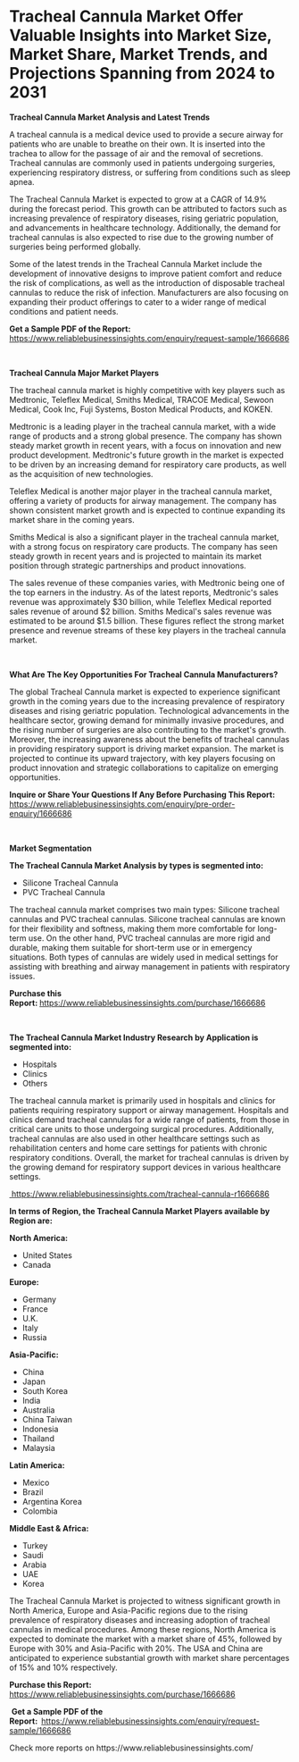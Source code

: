 <p><h1>Tracheal Cannula Market Offer Valuable Insights into Market Size, Market Share, Market Trends, and Projections Spanning from 2024 to 2031</h1></p><p><strong>Tracheal Cannula Market Analysis and Latest Trends</strong></p>
<p><p>A tracheal cannula is a medical device used to provide a secure airway for patients who are unable to breathe on their own. It is inserted into the trachea to allow for the passage of air and the removal of secretions. Tracheal cannulas are commonly used in patients undergoing surgeries, experiencing respiratory distress, or suffering from conditions such as sleep apnea.</p><p>The Tracheal Cannula Market is expected to grow at a CAGR of 14.9% during the forecast period. This growth can be attributed to factors such as increasing prevalence of respiratory diseases, rising geriatric population, and advancements in healthcare technology. Additionally, the demand for tracheal cannulas is also expected to rise due to the growing number of surgeries being performed globally.</p><p>Some of the latest trends in the Tracheal Cannula Market include the development of innovative designs to improve patient comfort and reduce the risk of complications, as well as the introduction of disposable tracheal cannulas to reduce the risk of infection. Manufacturers are also focusing on expanding their product offerings to cater to a wider range of medical conditions and patient needs.</p></p>
<p><strong>Get a Sample PDF of the Report:&nbsp;</strong> <a href="https://www.reliablebusinessinsights.com/enquiry/request-sample/1666686">https://www.reliablebusinessinsights.com/enquiry/request-sample/1666686</a></p>
<p>&nbsp;</p>
<p><strong>Tracheal Cannula Major Market Players</strong></p>
<p><p>The tracheal cannula market is highly competitive with key players such as Medtronic, Teleflex Medical, Smiths Medical, TRACOE Medical, Sewoon Medical, Cook Inc, Fuji Systems, Boston Medical Products, and KOKEN. </p><p>Medtronic is a leading player in the tracheal cannula market, with a wide range of products and a strong global presence. The company has shown steady market growth in recent years, with a focus on innovation and new product development. Medtronic's future growth in the market is expected to be driven by an increasing demand for respiratory care products, as well as the acquisition of new technologies.</p><p>Teleflex Medical is another major player in the tracheal cannula market, offering a variety of products for airway management. The company has shown consistent market growth and is expected to continue expanding its market share in the coming years.</p><p>Smiths Medical is also a significant player in the tracheal cannula market, with a strong focus on respiratory care products. The company has seen steady growth in recent years and is projected to maintain its market position through strategic partnerships and product innovations.</p><p>The sales revenue of these companies varies, with Medtronic being one of the top earners in the industry. As of the latest reports, Medtronic's sales revenue was approximately $30 billion, while Teleflex Medical reported sales revenue of around $2 billion. Smiths Medical's sales revenue was estimated to be around $1.5 billion. These figures reflect the strong market presence and revenue streams of these key players in the tracheal cannula market.</p></p>
<p>&nbsp;</p>
<p><strong>What Are The Key Opportunities For Tracheal Cannula Manufacturers?</strong></p>
<p><p>The global Tracheal Cannula market is expected to experience significant growth in the coming years due to the increasing prevalence of respiratory diseases and rising geriatric population. Technological advancements in the healthcare sector, growing demand for minimally invasive procedures, and the rising number of surgeries are also contributing to the market's growth. Moreover, the increasing awareness about the benefits of tracheal cannulas in providing respiratory support is driving market expansion. The market is projected to continue its upward trajectory, with key players focusing on product innovation and strategic collaborations to capitalize on emerging opportunities.</p></p>
<p><strong>Inquire or Share Your Questions If Any Before Purchasing This Report:</strong> <a href="https://www.reliablebusinessinsights.com/enquiry/pre-order-enquiry/1666686">https://www.reliablebusinessinsights.com/enquiry/pre-order-enquiry/1666686</a></p>
<p>&nbsp;</p>
<p><strong>Market Segmentation</strong></p>
<p><strong>The Tracheal Cannula Market Analysis by types is segmented into:</strong></p>
<p><ul><li>Silicone Tracheal Cannula</li><li>PVC Tracheal Cannula</li></ul></p>
<p><p>The tracheal cannula market comprises two main types: Silicone tracheal cannulas and PVC tracheal cannulas. Silicone tracheal cannulas are known for their flexibility and softness, making them more comfortable for long-term use. On the other hand, PVC tracheal cannulas are more rigid and durable, making them suitable for short-term use or in emergency situations. Both types of cannulas are widely used in medical settings for assisting with breathing and airway management in patients with respiratory issues.</p></p>
<p><strong>Purchase this Report:&nbsp;</strong><a href="https://www.reliablebusinessinsights.com/purchase/1666686">https://www.reliablebusinessinsights.com/purchase/1666686</a></p>
<p>&nbsp;</p>
<p><strong>The Tracheal Cannula Market Industry Research by Application is segmented into:</strong></p>
<p><ul><li>Hospitals</li><li>Clinics</li><li>Others</li></ul></p>
<p><p>The tracheal cannula market is primarily used in hospitals and clinics for patients requiring respiratory support or airway management. Hospitals and clinics demand tracheal cannulas for a wide range of patients, from those in critical care units to those undergoing surgical procedures. Additionally, tracheal cannulas are also used in other healthcare settings such as rehabilitation centers and home care settings for patients with chronic respiratory conditions. Overall, the market for tracheal cannulas is driven by the growing demand for respiratory support devices in various healthcare settings.</p></p>
<p><a href="https://www.reliablebusinessinsights.com/tracheal-cannula-r1666686">&nbsp;https://www.reliablebusinessinsights.com/tracheal-cannula-r1666686</a></p>
<p><strong>In terms of Region, the Tracheal Cannula Market Players available by Region are:</strong></p>
<p>
    <p> <strong> North America: </strong>
        <ul>
            <li>United States</li>
            <li>Canada</li>
        </ul>
        </p> 
    <p> <strong> Europe: </strong>
        <ul>
            <li>Germany</li>
            <li>France</li>
            <li>U.K.</li>
            <li>Italy</li>
            <li>Russia</li>
        </ul>
        </p> 
    <p> <strong> Asia-Pacific: </strong>
        <ul>
            <li>China</li>
            <li>Japan</li>
            <li>South Korea</li>
            <li>India</li>
            <li>Australia</li>
            <li>China Taiwan</li>
            <li>Indonesia</li>
            <li>Thailand</li>
            <li>Malaysia</li>
        </ul>
        </p> 
    <p> <strong> Latin America: </strong>
        <ul>
            <li>Mexico</li>
            <li>Brazil</li>
            <li>Argentina Korea</li>
            <li>Colombia</li>
        </ul>
        </p> 
    <p> <strong> Middle East & Africa: </strong>
        <ul>
            <li>Turkey</li>
            <li>Saudi</li>
            <li>Arabia</li>
            <li>UAE</li>
            <li>Korea</li>
        </ul>
    </p>
    </p>
<p><p>The Tracheal Cannula Market is projected to witness significant growth in North America, Europe and Asia-Pacific regions due to the rising prevalence of respiratory diseases and increasing adoption of tracheal cannulas in medical procedures. Among these regions, North America is expected to dominate the market with a market share of 45%, followed by Europe with 30% and Asia-Pacific with 20%. The USA and China are anticipated to experience substantial growth with market share percentages of 15% and 10% respectively.</p></p>
<p><strong>Purchase this Report: </strong><a href="https://www.reliablebusinessinsights.com/purchase/1666686">https://www.reliablebusinessinsights.com/purchase/1666686</a></p>
<p>&nbsp;<strong>Get a Sample PDF of the Report:&nbsp;&nbsp;</strong><a href="https://www.reliablebusinessinsights.com/enquiry/request-sample/1666686">https://www.reliablebusinessinsights.com/enquiry/request-sample/1666686</a></p>
<p><strong></strong></p>
<p>Check more reports on https://www.reliablebusinessinsights.com/</p>